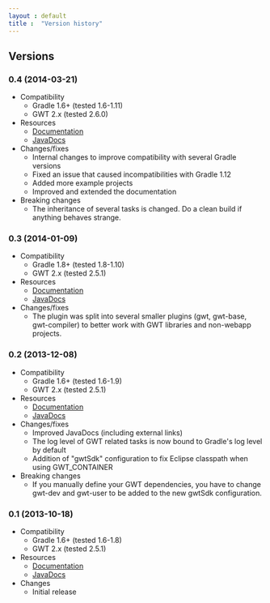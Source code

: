 ```yaml
---
layout : default
title :  "Version history"
---
```


## Versions

### 0.4 (2014-03-21)

* Compatibility
    * Gradle 1.6+ (tested 1.6-1.11)
    * GWT 2.x (tested 2.6.0)
* Resources
    * [Documentation](doc/0.4/)
    * [JavaDocs](doc/0.4/javadoc/)
* Changes/fixes
    * Internal changes to improve compatibility with several Gradle versions
    * Fixed an issue that caused incompatibilities with Gradle 1.12
    * Added more example projects
    * Improved and extended the documentation
* Breaking changes
    * The inheritance of several tasks is changed. Do a clean build if anything behaves strange.

### 0.3 (2014-01-09)

* Compatibility
    * Gradle 1.8+ (tested 1.8-1.10)
    * GWT 2.x (tested 2.5.1)
* Resources
    * [Documentation](doc/0.3/)
    * [JavaDocs](doc/0.3/javadoc/)
* Changes/fixes
    * The plugin was split into several smaller plugins (gwt, gwt-base, gwt-compiler) to better work with GWT libraries and non-webapp projects.

### 0.2 (2013-12-08)

* Compatibility
    * Gradle 1.6+ (tested 1.6-1.9)
    * GWT 2.x (tested 2.5.1)
* Resources
    * [Documentation](doc/0.2/)
    * [JavaDocs](doc/0.2/javadoc/)
* Changes/fixes
    * Improved JavaDocs (including external links)
    * The log level of GWT related tasks is now bound to Gradle's log level by default
    * Addition of "gwtSdk" configuration to fix Eclipse classpath when using GWT_CONTAINER
* Breaking changes
    * If you manually define your GWT dependencies, you have to change gwt-dev and gwt-user to be added to the new gwtSdk configuration.

### 0.1 (2013-10-18)

* Compatibility
    * Gradle 1.6+ (tested 1.6-1.8)
    * GWT 2.x (tested 2.5.1)
* Resources
    * [Documentation](doc/0.1/)
    * [JavaDocs](doc/0.1/javadoc/)
* Changes
    * Initial release
